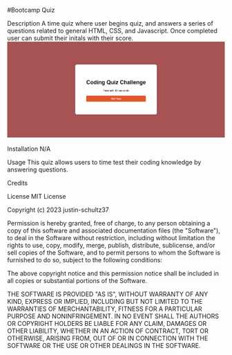 #Bootcamp Quiz

Description
A time quiz where user begins quiz, and answers a series of questions related to general HTML, CSS, and Javascript. Once completed user can submit their initals with their score.
![Article Preview](./Assets/images/screenshot-127.0.0.1_5501-2023.08.18-14_25_16.png)

Installation N/A

Usage
This quiz allows users to time test their coding knowledge by answering questions.

Credits

License MIT License

Copyright (c) 2023 justin-schultz37

Permission is hereby granted, free of charge, to any person obtaining a copy of this software and associated documentation files (the "Software"), to deal in the Software without restriction, including without limitation the rights to use, copy, modify, merge, publish, distribute, sublicense, and/or sell copies of the Software, and to permit persons to whom the Software is furnished to do so, subject to the following conditions:

The above copyright notice and this permission notice shall be included in all copies or substantial portions of the Software.

THE SOFTWARE IS PROVIDED "AS IS", WITHOUT WARRANTY OF ANY KIND, EXPRESS OR IMPLIED, INCLUDING BUT NOT LIMITED TO THE WARRANTIES OF MERCHANTABILITY, FITNESS FOR A PARTICULAR PURPOSE AND NONINFRINGEMENT. IN NO EVENT SHALL THE AUTHORS OR COPYRIGHT HOLDERS BE LIABLE FOR ANY CLAIM, DAMAGES OR OTHER LIABILITY, WHETHER IN AN ACTION OF CONTRACT, TORT OR OTHERWISE, ARISING FROM, OUT OF OR IN CONNECTION WITH THE SOFTWARE OR THE USE OR OTHER DEALINGS IN THE SOFTWARE.